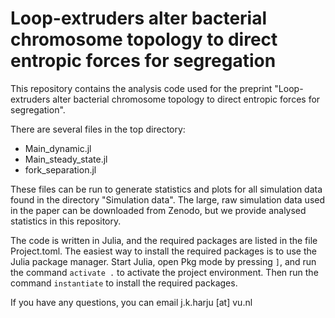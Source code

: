 #  Loop-extruders alter bacterial chromosome topology to direct entropic forces for segregation

This repository contains the analysis code used for the preprint "Loop-extruders alter bacterial chromosome topology to direct entropic forces for segregation".

There are several files in the top directory:

- Main_dynamic.jl
- Main_steady_state.jl
- fork_separation.jl

These files can be run to generate statistics and plots for all simulation data found in the directory "Simulation data". The large, raw simulation data used in the paper can be downloaded from Zenodo, but we provide analysed statistics in this repository.

The code is written in Julia, and the required packages are listed in the file Project.toml. The easiest way to install the required packages is to use the Julia package manager. Start Julia, open Pkg mode by pressing `]`, and run the command `activate .` to activate the project environment. Then run the command `instantiate` to install the required packages.

If you have any questions, you can email j.k.harju [at] vu.nl